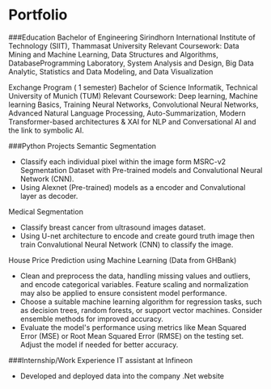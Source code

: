 # Portfolio

###Education
Bachelor of Engineering
Sirindhorn International Institute of Technology (SIIT),
Thammasat University
Relevant Coursework:
Data Mining and Machine Learning, Data Structures and Algorithms, DatabaseProgramming Laboratory, System Analysis and Design, Big Data Analytic, Statistics and Data Modeling, and Data Visualization

Exchange Program ( 1 semester)
Bachelor of Science
Informatik, Technical University of Munich (TUM)
Relevant Coursework:
Deep learning, Machine learning Basics, Training Neural Networks, Convolutional Neural Networks, Advanced Natural Language Processing, Auto-Summarization,  Modern Transformer-based architectures & XAI for NLP and Conversational AI and the link to symbolic AI.

###Python Projects
Semantic Segmentation
- Classify each individual pixel within the image form MSRC-v2 Segmentation Dataset with Pre-trained models and Convalutional Neural Network (CNN).
- Using Alexnet (Pre-trained) models as a encoder and Convalutional layer as decoder.

Medical Segmentation
- Classify breast cancer from ultrasound images dataset.
- Using U-net architecture to encode and create gourd truth image then train Convalutional Neural Network (CNN) to classify the image.

House Price Prediction using Machine Learning (Data from GHBank)
- Clean and preprocess the data, handling missing values and outliers, and encode categorical variables. Feature scaling and normalization may also be applied to ensure consistent model performance.
- Choose a suitable machine learning algorithm for regression tasks, such as decision trees, random forests, or support vector machines. Consider ensemble methods for improved accuracy.
- Evaluate the model's performance using metrics like Mean Squared Error (MSE) or Root Mean Squared Error (RMSE) on the testing set. Adjust the model if needed for better accuracy.

###Internship/Work Experience
IT assistant at Infineon
- Developed and deployed data into the company .Net website


